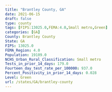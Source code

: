 ```yaml
---
title: "Brantley County, GA"
date: 2021-06-15
draft: false
type: county
tags: [FIPS:13025.0,FEMA:4.0,Small metro,Green]
categories: [GA]
County: Brantley County
State: GA
FIPS: 13025.0
FEMA_Region: 4.0
Population: 19109.0
NCHS_Urban_Rural_Classification: Small metro
Tests_in_prior_14_days: 179.0
Fourteen_day_test_rate_per_100000: 937.0
Percent_Positivity_in_prior_14_days: 0.028
Level: Green
url: /states/GA/brantley-county
---
```



